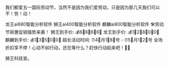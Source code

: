我们都爱五一国际劳动节，当然不是因为我们爱劳动，只是因为那几天我们可以不！劳！动！

龙王ai680智能分析软件 狮王ai400智能分析软件 麒麟ai800智能分析软件 🛠劳动节钜惠促销强势来袭！
狮王到手价: 💰6⃣6⃣6⃣6⃣
龙王到手价: 💰1⃣2⃣8⃣0⃣0⃣
麒麟到手价: 💰1⃣3⃣5⃣0⃣0⃣
超长活动时间: 
⏰4⃣月1⃣8⃣号 - ⏰5⃣月1⃣2⃣号
全场折扣享不停！心动不如行动，还在等什么？赶快行动起来吧！🥳🥳

狮王科技宣。
